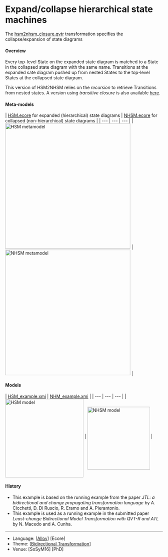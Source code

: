 # Expand/collapse hierarchical state machines

The [hsm2nhsm_closure.qvtr](hsm2nhsm_closure.qvtr) transformation specifies the collapse/expansion of state diagrams

#### Overview
Every top-level State on the expanded state diagram is matched to a State in the collapsed state diagram with the same name. Transitions at the expanded sate diagram pushed up from nested States to the top-level States at the collapsed state diagram.

This version of HSM2NHSM relies on the *recursion* to retrieve Transitions from nested states. A version using *transitive closure* is also available [here](../hsm2nhsm_closure/).

#### Meta-models
| [HSM.ecore](../../../metamodels/hsm2nhsm/HSM.ecore) for expanded (hierarchical) state diagrams | [NHSM.ecore](../../../metamodels/hsm2nhsm/NHSM.ecore) for collapsed (non-hierarchical) state diagrams |
| --- | --- | --- |
| <img src="../../../metamodels/hsm2nhsm/images/HSM_metamodel.png" alt="HSM metamodel" width="400px"> | <img src="../../../metamodels/hsm2nhsm/images/NHM_metamodel.png" alt="NHSM metamodel" width="400px"> |

#### Models
| [HSM_example.xmi](../../../models/hsm2nhsm/HSM_example.xmi) | [NHM_example.xmi](../../../models/hsm2nhsm/NHM_example.xmi) |
| --- | --- | --- |
| <img src="../../../models/hsm2nhsm/images/HSM_model.png" alt="HSM model" width="250px" align="middle"/> | <img src="../../../models/hsm2nhsm/images/NHM_model.png" alt="NHSM model" width="200px" align="middle"/> |

#### History
* This example is based on the running example from the paper *JTL: a bidirectional and change propagating transformation language* by A. Cicchetti, D. Di Ruscio, R. Eramo and A. Pierantonio.
* This example is used as a running example in the submitted paper *Least-change Bidirectional Model Transformation with QVT-R and ATL* by N. Macedo and A. Cunha.

---

* Language: [[Alloy](https://github.com/nmacedo/MSV/wiki/By-Language#alloy)] [Ecore]
* Theme: [[Bidirectional Transformation](https://github.com/nmacedo/MSV/wiki/By-Theme#bidirectional-transformation)] 
* Venue: [SoSyM16] [PhD]